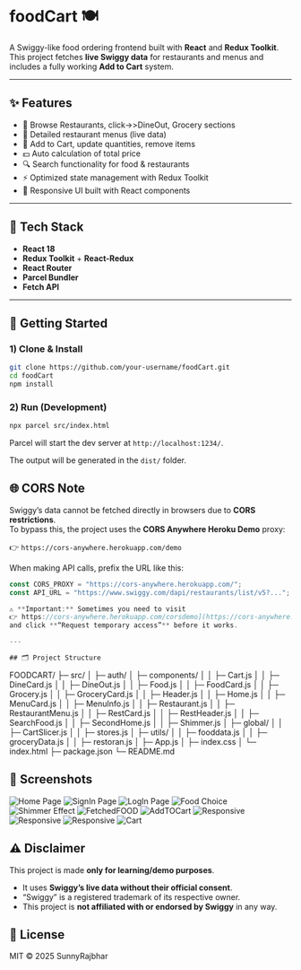 # foodCart 🍽️  
A Swiggy-like food ordering frontend built with **React** and **Redux Toolkit**.  
This project fetches **live Swiggy data** for restaurants and menus and includes a fully working **Add to Cart** system.

---

## ✨ Features
- 🍴 Browse Restaurants, click->>DineOut, Grocery sections  
- 📄 Detailed restaurant menus (live data)  
- 🛒 Add to Cart, update quantities, remove items  
- 💵 Auto calculation of total price  
- 🔍 Search functionality for food & restaurants  
- ⚡ Optimized state management with Redux Toolkit  
- 🎨 Responsive UI built with React components  

---

## 🧰 Tech Stack
- **React 18**  
- **Redux Toolkit** + **React-Redux**  
- **React Router**  
- **Parcel Bundler**  
- **Fetch API**  

---

## 🚀 Getting Started

### 1) Clone & Install
```bash
git clone https://github.com/your-username/foodCart.git
cd foodCart
npm install
```

### 2) Run (Development)
```bash
npx parcel src/index.html
```
Parcel will start the dev server at `http://localhost:1234/`.

The output will be generated in the `dist/` folder.


## 🌐 CORS Note
Swiggy’s data cannot be fetched directly in browsers due to **CORS restrictions**.  
To bypass this, the project uses the **CORS Anywhere Heroku Demo** proxy:  

👉 `https://cors-anywhere.herokuapp.com/demo`  

When making API calls, prefix the URL like this:  
```js
const CORS_PROXY = "https://cors-anywhere.herokuapp.com/";
const API_URL = "https://www.swiggy.com/dapi/restaurants/list/v5?...";

⚠️ **Important:** Sometimes you need to visit  
👉 https://cors-anywhere.herokuapp.com/corsdemo](https://cors-anywhere.herokuapp.com/corsdemo)  
and click **“Request temporary access”** before it works.  

---

## 🗂️ Project Structure
```
FOODCART/
├─ src/
│  ├─ auth/
│  ├─ components/
│  │  ├─ Cart.js
│  │  ├─ DineCard.js
│  │  ├─ DineOut.js
│  │  ├─ Food.js
│  │  ├─ FoodCard.js
│  │  ├─ Grocery.js
│  │  ├─ GroceryCard.js
│  │  ├─ Header.js
│  │  ├─ Home.js
│  │  ├─ MenuCard.js
│  │  ├─ MenuInfo.js
│  │  ├─ Restaurant.js
│  │  ├─ RestaurantMenu.js
│  │  ├─ RestCard.js
│  │  ├─ RestHeader.js
│  │  ├─ SearchFood.js
│  │  ├─ SecondHome.js
│  │  ├─ Shimmer.js
│  ├─ global/
│  │  ├─ CartSlicer.js
│  │  ├─ stores.js
│  ├─ utils/
│  │  ├─ fooddata.js
│  │  ├─ groceryData.js
│  │  ├─ restoran.js
│  ├─ App.js
│  ├─ index.css
│  └─ index.html
├─ package.json
└─ README.md



## 📸 Screenshots
![Home Page](images/Screenshot%20(136).png)
![SignIn Page](images/Screenshot%20(180).png)
![LogIn Page](images/Screenshot%20(182).png)
![Food Choice](images/Screenshot%20(137).png)
![Shimmer Effect](images/Screenshot%20(138).png)
![FetchedFOOD](images/Screenshot%20(175).png)
![AddTOCart](images/Screenshot%20(177).png)
![Responsive](images/Screenshot%20(183).png)
![Responsive](images/Screenshot%20(184).png)
![Responsive](images/Screenshot%20(185).png)
![Cart](images/Screenshot%20(178).png)




## ⚠️ Disclaimer
This project is made **only for learning/demo purposes**.  
- It uses **Swiggy’s live data without their official consent**.  
- “Swiggy” is a registered trademark of its respective owner.  
- This project is **not affiliated with or endorsed by Swiggy** in any way.  



## 📜 License
MIT © 2025 SunnyRajbhar 
